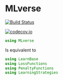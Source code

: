 # MLverse

[![Build Status](https://travis-ci.org/joshday/MLverse.jl.svg?branch=master)](https://travis-ci.org/joshday/MLverse.jl)

[![codecov.io](http://codecov.io/github/joshday/MLverse.jl/coverage.svg?branch=master)](http://codecov.io/github/joshday/MLverse.jl?branch=master)


```julia
using MLverse
```

Is equivalent to
```julia
using LearnBase
using LossFunctions
using PenaltyFunctions
using LearningStrategies
```
